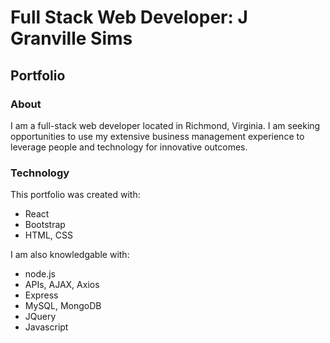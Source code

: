 # Full Stack Web Developer: J Granville Sims

## Portfolio

### About

I am a full-stack web developer located in Richmond, Virginia.  I am seeking opportunities to use my extensive business management experience to leverage people and technology for innovative outcomes.

### Technology

This portfolio was created with:

- React
- Bootstrap
- HTML, CSS

I am also knowledgable with:

- node.js
- APIs, AJAX, Axios
- Express
- MySQL, MongoDB
- JQuery
- Javascript

